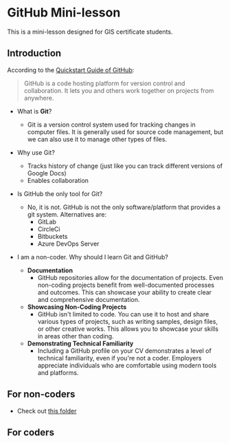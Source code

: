 # GitHub Mini-lesson
 
This is a mini-lesson designed for GIS certificate students.

## Introduction
According to the [Quickstart Guide of GitHub](https://docs.github.com/en/get-started/quickstart/hello-world):
>GitHub is a code hosting platform for version control and collaboration. It lets you and others work together on projects from anywhere.

- What is **Git**?
  - Git is a version control system used for tracking changes in computer files. It is generally used for source code management, but we can also use it to manage other types of files.
 
- Why use Git?
  - Tracks history of change (just like you can track different versions of Google Docs)
  - Enables collaboration 
- Is GitHub the only tool for Git?
  - No, it is not. GitHub is not the only software/platform that provides a git system. Alternatives are:
    - GitLab
    - CircleCi
    - Bitbuckets
    - Azure DevOps Server
- I am a non-coder. Why should I learn Git and GitHub?
  - **Documentation**
    - GitHub repositories allow for the documentation of projects. Even non-coding projects benefit from well-documented processes and outcomes. This can showcase your ability to create clear and comprehensive documentation.
  - **Showcasing Non-Coding Projects**
    - GitHub isn't limited to code. You can use it to host and share various types of projects, such as writing samples, design files, or other creative works. This allows you to showcase your skills in areas other than coding.
  - **Demonstrating Technical Familiarity**
    - Including a GitHub profile on your CV demonstrates a level of technical familiarity, even if you're not a coder. Employers appreciate individuals who are comfortable using modern tools and platforms.


## For non-coders

- Check out [this folder](https://github.com/jiashenyue/github-mini-lesson/tree/main/non-coder)

## For coders
